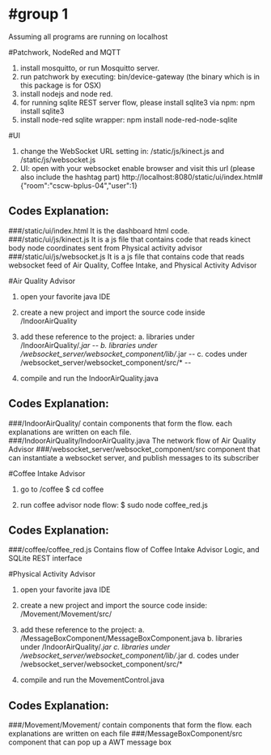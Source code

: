 #group 1
==============

Assuming all programs are running on localhost
 
#Patchwork, NodeRed and MQTT
1. install mosquitto, or run Mosquitto server. 
2. run patchwork by executing: bin/device-gateway
(the binary which is in this package is for OSX)
3. install nodejs and node red.
4. for running sqlite REST server flow, please install sqlite3 via npm: 
	npm install sqlite3
5. install node-red sqlite wrapper: 
	npm install node-red-node-sqlite

#UI
1. change the WebSocket URL setting in: /static/js/kinect.js and /static/js/websocket.js
2. UI: open with your websocket enable browser and visit this url (please also include the hashtag part)
http://localhost:8080/static/ui/index.html#{"room":"cscw-bplus-04","user":1}

## Codes Explanation:
###/static/ui/index.html
It is the dashboard html code.
###/static/ui/js/kinect.js 
It is a js file that contains code that reads kinect body node coordinates sent from Physical activity advisor
###/static/ui/js/websocket.js 
It is a js file that contains code that reads websocket feed of Air Quality, Coffee Intake, and Physical Activity Advisor

#Air Quality Advisor
1. open your favorite java IDE
2. create a new project and import the source code inside /IndoorAirQuality
3. add these reference to the project: 
	a. libraries under /IndoorAirQuality/*.jar --
	b. libraries under /websocket_server/websocket_component/lib/*.jar --
	c. codes under /websocket_server/websocket_component/src/* --

4. compile and run the IndoorAirQuality.java
 
## Codes Explanation:
###/IndoorAirQuality/ 
contain components that form the flow. each explanations are written on each file.
###/IndoorAirQuality/IndoorAirQuality.java
The network flow of Air Quality Advisor
###/websocket_server/websocket_component/src
component that can instantiate a websocket server, and publish messages to its subscriber

#Coffee Intake Advisor
1. go to /coffee 
$ cd coffee

2. run coffee advisor node flow:
$ sudo node coffee_red.js
 
## Codes Explanation:
###/coffee/coffee_red.js
Contains flow of Coffee Intake Advisor Logic, and SQLite REST interface

#Physical Activity Advisor
1. open your favorite java IDE

2. create a new project and import the source code inside: 
		/Movement/Movement/src/

3. add these reference to the project:
	a. /MessageBoxComponent/MessageBoxComponent.java
	b. libraries under /IndoorAirQuality/*.jar
	c. libraries under /websocket_server/websocket_component/lib/*.jar
	d. codes under /websocket_server/websocket_component/src/*
	  
4. compile and run the MovementControl.java
 
## Codes Explanation:
###/Movement/Movement/ 
contain components that form the flow. each explanations are written on each file 
###/MessageBoxComponent/src
component that can pop up a AWT message box 